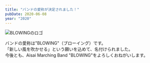 ```yaml
---
title: "バンドの愛称が決定されました！"
pubDate: 2020-06-08
year: "2020"
---
```


![BLOWINGのロゴ](@/assets/apple-touch-icon-180x180.png)

バンドの愛称は"BLOWING"（ブローイング）です。\
「新しい風を吹かせる」という願いを込めて、名付けられました。\
今後とも、Aisai Marching Band "BLOWING"をよろしくおねがいします。
